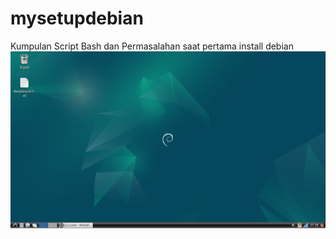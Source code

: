 # mysetupdebian
Kumpulan Script Bash dan Permasalahan saat pertama install debian
![Logo](https://github.com/dindinG41TR3/mysetupdebian/blob/main/screenshot/debian12.png)
